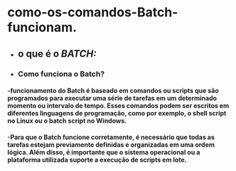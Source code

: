 # como-os-comandos-Batch-funcionam.
- ## o que é o *BATCH:*
- ### Como funciona o Batch?

 #### -funcionamento do Batch é baseado em comandos ou scripts que são programados para executar uma série de tarefas em um determinado momento ou intervalo de tempo. Esses comandos podem ser escritos em diferentes linguagens de programação, como por exemplo, o shell script no Linux ou o batch script no Windows.

#### -Para que o Batch funcione corretamente, é necessário que todas as tarefas estejam previamente definidas e organizadas em uma ordem lógica. Além disso, é importante que o sistema operacional ou a plataforma utilizada suporte a execução de scripts em lote.

